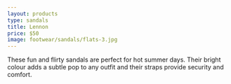 ```yaml
---
layout: products
type: sandals
title: Lennon
price: $50
image: footwear/sandals/flats-3.jpg
---
```



These fun and flirty sandals are perfect for hot summer days. Their bright colour adds a subtle pop to any outfit and their straps provide security and comfort. 